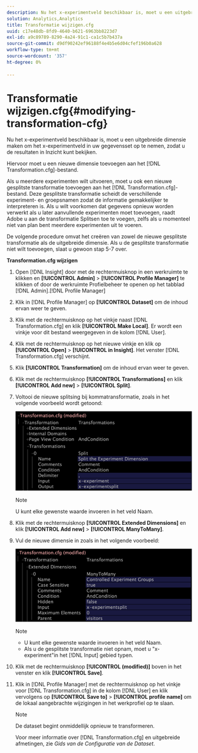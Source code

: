 ```yaml
---
description: Nu het x-experimentveld beschikbaar is, moet u een uitgebreide dimensie maken om het x-experimentveld in uw gegevensset op te nemen, zodat u de resultaten in Inzicht kunt bekijken.
solution: Analytics,Analytics
title: Transformatie wijzigen.cfg
uuid: c17e48db-8fd9-4640-b621-6963bb8223d7
exl-id: a9c89789-8290-4a24-91c1-ca1c5b7b437a
source-git-commit: d9df90242ef96188f4e4b5e6d04cfef196b0a628
workflow-type: tm+mt
source-wordcount: '357'
ht-degree: 0%

---
```


# Transformatie wijzigen.cfg{#modifying-transformation-cfg}

Nu het x-experimentveld beschikbaar is, moet u een uitgebreide dimensie maken om het x-experimentveld in uw gegevensset op te nemen, zodat u de resultaten in Inzicht kunt bekijken.

Hiervoor moet u een nieuwe dimensie toevoegen aan het [!DNL Transformation.cfg]-bestand.

Als u meerdere experimenten wilt uitvoeren, moet u ook een nieuwe gesplitste transformatie toevoegen aan het [!DNL Transformation.cfg]-bestand. Deze gesplitste transformatie scheidt de verschillende experiment- en groepsnamen zodat de informatie gemakkelijker te interpreteren is. Als u wilt voorkomen dat gegevens opnieuw worden verwerkt als u later aanvullende experimenten moet toevoegen, raadt Adobe u aan de transformatie Splitsen toe te voegen, zelfs als u momenteel niet van plan bent meerdere experimenten uit te voeren.

De volgende procedure omvat het creëren van zowel de nieuwe gesplitste transformatie als de uitgebreide dimensie. Als u de gesplitste transformatie niet wilt toevoegen, slaat u gewoon stap 5-7 over.

**Transformation.cfg wijzigen**

1. Open [!DNL Insight] door met de rechtermuisknop in een werkruimte te klikken en **[!UICONTROL Admin]** > **[!UICONTROL Profile Manager]** te klikken of door de werkruimte Profielbeheer te openen op het tabblad [!DNL Admin].[!DNL Profile Manager]
1. Klik in [!DNL Profile Manager] op **[!UICONTROL Dataset]** om de inhoud ervan weer te geven.
1. Klik met de rechtermuisknop op het vinkje naast [!DNL Transformation.cfg] en klik **[!UICONTROL Make Local]**. Er wordt een vinkje voor dit bestand weergegeven in de kolom [!DNL User].
1. Klik met de rechtermuisknop op het nieuwe vinkje en klik op **[!UICONTROL Open]** > **[!UICONTROL in Insight]**. Het venster [!DNL Transformation.cfg] verschijnt.
1. Klik **[!UICONTROL Transformation]** om de inhoud ervan weer te geven.
1. Klik met de rechtermuisknop **[!UICONTROL Transformations]** en klik **[!UICONTROL Add new]** > **[!UICONTROL Split]**.
1. Voltooi de nieuwe splitsing bij kommatransformatie, zoals in het volgende voorbeeld wordt getoond:

   ![Stapinfo](assets/New_split_transformation.png)

   >[!NOTE]
   >
   >U kunt elke gewenste waarde invoeren in het veld Naam.

1. Klik met de rechtermuisknop **[!UICONTROL Extended Dimensions]** en klik **[!UICONTROL Add new]** > **[!UICONTROL ManyToMany]**.
1. Vul de nieuwe dimensie in zoals in het volgende voorbeeld:

   ![Stapinfo](assets/New_Dimension_controlled_experiment_groups.png)

   >[!NOTE]
   >
   >* U kunt elke gewenste waarde invoeren in het veld Naam.
   >* Als u de gesplitste transformatie niet opnam, moet u &quot;x-experiment&quot;in het [!DNL Input] gebied typen.


1. Klik met de rechtermuisknop **[!UICONTROL (modified)]** boven in het venster en klik **[!UICONTROL Save]**.
1. Klik in [!DNL Profile Manager] met de rechtermuisknop op het vinkje voor [!DNL Transformation.cfg] in de kolom [!DNL User] en klik vervolgens op **[!UICONTROL Save to]** > **[!UICONTROL profile name]** om de lokaal aangebrachte wijzigingen in het werkprofiel op te slaan.

   >[!NOTE]
   >
   >De dataset begint onmiddellijk opnieuw te transformeren.

   Voor meer informatie over [!DNL Transformation.cfg] en uitgebreide afmetingen, zie *Gids van de Configuratie van de Dataset*.
